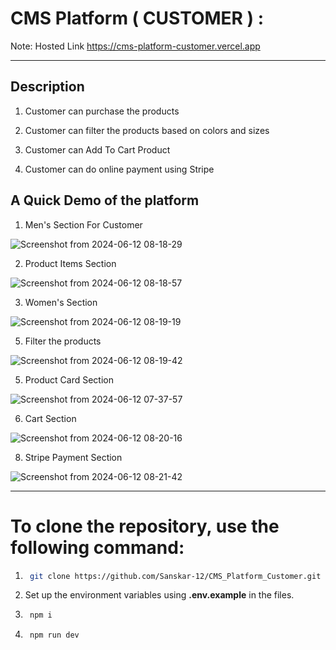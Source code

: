 # CMS Platform ( CUSTOMER ) :

Note: Hosted Link https://cms-platform-customer.vercel.app

---

## Description
  
  1. Customer can purchase the products
  
  2. Customer can filter the products based on colors and sizes

  3. Customer can Add To Cart Product

  4. Customer can do online payment using Stripe 

## A Quick Demo of the platform
  1. Men's Section For Customer
  
  ![Screenshot from 2024-06-12 08-18-29](https://github.com/Sanskar-12/CMS_Platform_Customer/assets/114936864/8db65574-16c3-48a5-b2f0-78637549d580)

  2. Product Items Section
  
  ![Screenshot from 2024-06-12 08-18-57](https://github.com/Sanskar-12/CMS_Platform_Customer/assets/114936864/c32dc6b0-34d3-40d3-b695-c059b1feba00)

  3. Women's Section
     
  ![Screenshot from 2024-06-12 08-19-19](https://github.com/Sanskar-12/CMS_Platform_Customer/assets/114936864/2688dc94-dff4-482e-8f9d-dcafe508bb6b)   

  5. Filter the products
  
  ![Screenshot from 2024-06-12 08-19-42](https://github.com/Sanskar-12/CMS_Platform_Customer/assets/114936864/eb6af953-111a-4de0-bb28-17c6d5c96c8f)

  5. Product Card Section

  ![Screenshot from 2024-06-12 07-37-57](https://github.com/Sanskar-12/CMS_Platform/assets/114936864/de1f906e-e78d-415c-82a4-7b533160f7ba)

  6. Cart Section

  ![Screenshot from 2024-06-12 08-20-16](https://github.com/Sanskar-12/CMS_Platform_Customer/assets/114936864/835694ce-0ac2-4b9a-aca2-659e52d25ce1)

  8. Stripe Payment Section

  ![Screenshot from 2024-06-12 08-21-42](https://github.com/Sanskar-12/CMS_Platform_Customer/assets/114936864/cd462d69-0714-4788-a592-1fab55f6ed2c)

      
---

# To clone the repository, use the following command:

1. ```bash
    git clone https://github.com/Sanskar-12/CMS_Platform_Customer.git
    ```

2. Set up the environment variables using **.env.example** in the files.

3. ```bash
    npm i
    ```

4. ```bash
    npm run dev
    ```











  

     
